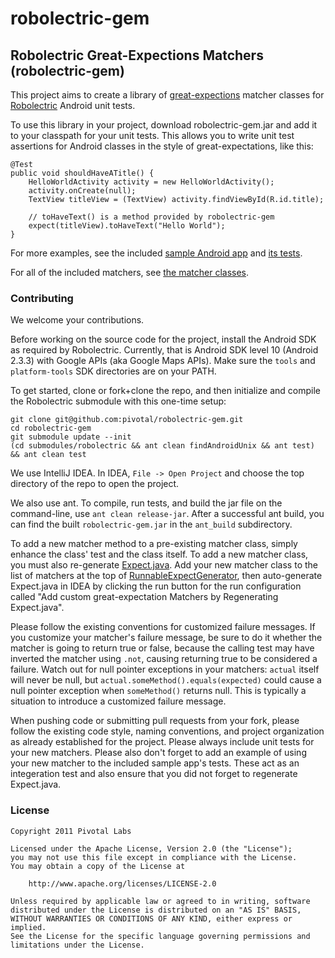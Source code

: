 robolectric-gem
==================

## Robolectric Great-Expections Matchers (robolectric-gem)

This project aims to create a library of [great-expections](https://github.com/xian/great-expectations) matcher
classes for [Robolectric](https://github.com/pivotal/robolectric) Android unit tests.

To use this library in your project, download robolectric-gem.jar and add it to your classpath for your unit tests.
This allows you to write unit test assertions for Android classes in the style of great-expectations, like this:

    @Test
    public void shouldHaveATitle() {
        HelloWorldActivity activity = new HelloWorldActivity();
        activity.onCreate(null);
        TextView titleView = (TextView) activity.findViewById(R.id.title);

        // toHaveText() is a method provided by robolectric-gem
        expect(titleView).toHaveText("Hello World");
    }

For more examples, see the included
[sample Android app](https://github.com/pivotal/robolectric-gem/tree/master/src/sampleapp-src/com/pivotallabs/robolectricgem/sampleapp)
and
[its tests](https://github.com/pivotal/robolectric-gem/tree/master/test/java/com/pivotallabs/robolectricgem/sampleapp).

For all of the included matchers, see [the matcher classes](https://github.com/pivotal/robolectric-gem/tree/master/src/robolectricgem/com/pivotallabs/robolectricgem/matchers).

### Contributing

We welcome your contributions.

Before working on the source code for the project, install the Android SDK as required by Robolectric. Currently, that
is Android SDK level 10 (Android 2.3.3) with Google APIs (aka Google Maps APIs). Make sure the `tools` and
`platform-tools` SDK directories are on your PATH.

To get started, clone or fork+clone the repo, and then initialize and compile the Robolectric submodule with this
one-time setup:

    git clone git@github.com:pivotal/robolectric-gem.git
    cd robolectric-gem
    git submodule update --init
    (cd submodules/robolectric && ant clean findAndroidUnix && ant test) && ant clean test

We use IntelliJ IDEA.  In IDEA, `File -> Open Project` and choose the top directory of the repo to open the project.

We also use ant.  To compile, run tests, and build the jar file on the command-line, use `ant clean release-jar`.
After a successful ant build, you can find the built `robolectric-gem.jar` in the `ant_build` subdirectory.

To add a new matcher method to a pre-existing matcher class, simply enhance the class' test and the class itself.  To
add a new matcher class, you must also re-generate
[Expect.java](https://github.com/pivotal/robolectric-gem/tree/master/src/robolectricgem/com/pivotallabs/robolectricgem/expect/Expect.java).
Add your new matcher class to the list of matchers
at the top of [RunnableExpectGenerator](https://github.com/pivotal/robolectric-gem/tree/master/src/robolectricgem/com/pivotallabs/robolectricgem/expect/RunnableExpectGenerator.java),
then auto-generate Expect.java in IDEA by clicking the
run button for the run configuration called "Add custom great-expectation Matchers by Regenerating Expect.java".

Please follow the existing conventions for customized failure messages.  If you customize your matcher's failure
message, be sure to do it whether the matcher is going to return true or false, because the calling test may have
inverted the matcher using `.not`, causing returning true to be considered a failure.  Watch out for null pointer
exceptions in your matchers: `actual` itself will never be null, but `actual.someMethod().equals(expected)` could
cause a null pointer exception when `someMethod()` returns null.  This is typically a situation to introduce a
customized failure message.

When pushing code or submitting pull requests from your fork, please follow the existing code style, naming conventions,
and project organization as already established for the project. Please always include unit tests for your new matchers.
Please also don't forget to add an example of using your new matcher to the included sample app's tests. These act as
an integeration test and also ensure that you did not forget to regenerate Expect.java.

### License

    Copyright 2011 Pivotal Labs

    Licensed under the Apache License, Version 2.0 (the "License");
    you may not use this file except in compliance with the License.
    You may obtain a copy of the License at

        http://www.apache.org/licenses/LICENSE-2.0

    Unless required by applicable law or agreed to in writing, software
    distributed under the License is distributed on an "AS IS" BASIS,
    WITHOUT WARRANTIES OR CONDITIONS OF ANY KIND, either express or implied.
    See the License for the specific language governing permissions and
    limitations under the License.
